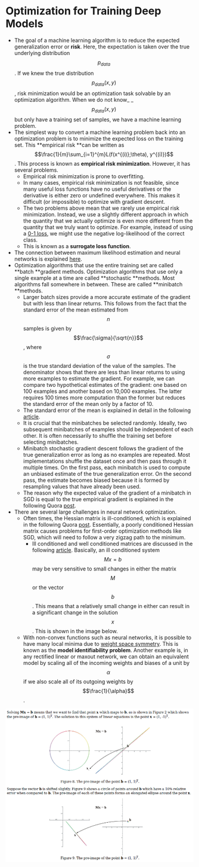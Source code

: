 # Optimization for Training Deep Models

* The goal of a machine learning algorithm is to reduce the expected generalization error or **risk**. Here, the expectation is taken over the true underlying distribution $$p_{data}$$. If we knew the true distribution $$p_{data}(x, y)$$, risk minimization would be an optimization task solvable by an optimization algorithm. When we do not know_ _$$p_{data}(x, y)$$ but only have a training set of samples, we have a machine learning problem.
* The simplest way to convert a machine learning problem back into an optimization problem is to minimize the expected loss on the training set. This **empirical risk **can be written as $$\frac{1}{m}\sum_{i=1}^{m}L(f(x^{(i)};\theta), y^{(i)})$$. This process is known as **empirical risk minimization**. However, it has several problems.
  * Empirical risk minimization is prone to overfitting. 
  * In many cases, empirical risk minimization is not feasible, since many useful loss functions have no useful derivatives or the derivative is either zero or undefined everywhere. This makes it difficult \(or impossible\) to optimize with gradient descent.
  * The two problems above mean that we rarely use empirical risk minimization. Instead, we use a slightly different approach in which the quantity that we actually optimize is even more different from the quantity that we truly want to optimize. For example, instead of using a [0-1 loss](https://stats.stackexchange.com/questions/284028/0-1-loss-function-explanation), we might use the negative log-likelihood of the correct class.
  * This is known as a **surrogate loss function**.
* The connection between maximum likelihood estimation and neural networks is explained [here](https://stats.stackexchange.com/questions/297749/how-meaningful-is-the-connection-between-mle-and-cross-entropy-in-deep-learning).
* Optimization algorithms that use the entire training set are called **batch **gradient methods. Optimization algorithms that use only a single example at a time are called **stochastic **methods. Most algorithms fall somewhere in between. These are called **minibatch **methods.
  * Larger batch sizes provide a more accurate estimate of the gradient but with less than linear returns. This follows from the fact that the standard error of the mean estimated from $$n$$ samples is given by $$\frac{\sigma}{\sqrt{n}}$$, where $$\sigma$$ is the true standard deviation of the value of the samples. The denominator shows that there are less than linear returns to using more examples to estimate the gradient. For example, we can compare two hypothetical estimates of the gradient: one based on 100 examples and another based on 10,000 examples. The latter requires 100 times more computation than the former but reduces the standard error of the mean only by a factor of 10. 
  * The standard error of the mean is explained in detail in the following [article](http://www.biostathandbook.com/standarderror.html).
  * It is crucial that the minibatches be selected randomly. Ideally, two subsequent minibatches of examples should be independent of each other. It is often necessarily to shuffle the training set before selecting minibatches.
  * Minibatch stochastic gradient descent follows the gradient of the true generalization error as long as no examples are repeated. Most implementations shuffle the dataset once and then pass through it multiple times. On the first pass, each minibatch is used to compute an unbiased estimate of the true generalization error. On the second pass, the estimate becomes biased because it is formed by resampling values that have already been used.
  * The reason why the expected value of the gradient of a minibatch in SGD is equal to the true empirical gradient is explained in the following Quora [post](https://www.quora.com/How-does-one-show-that-the-expected-value-of-a-mini-batch-in-SGD-is-equal-to-the-true-empirical-gradient).
* There are several large challenges in neural network optimization.
  * Often times, the Hessian matrix is ill-conditioned, which is explained in the following Quora [post](https://www.quora.com/What-does-it-mean-to-have-a-poorly-conditioned-Hessian-matrix). Essentially, a poorly conditioned Hessian matrix causes problems for first-order optimization methods like SGD, which will need to follow a very zigzag path to the minimum.
    * Ill conditioned and well conditioned matrices are discussed in the following [article](https://ece.uwaterloo.ca/~dwharder/NumericalAnalysis/04LinearAlgebra/illconditioned/). Basically, an ill conditioned system $$Mx = b$$ may be very sensitive to small changes in either the matrix $$M$$ or the vector $$b$$. This means that a relatively small change in either can result in a significant change in the solution $$x$$. This is shown in the image below.
  * With non-convex functions such as neural networks, it is possible to have many local minima due to [weight space symmetry](https://arxiv.org/pdf/1511.01029.pdf). This is known as the **model identifiability problem**. Another example is, in any rectified linear or maxout network, we can obtain an equivalent model by scaling all of the incoming weights and biases of a unit by $$\alpha$$ if we also scale all of its outgoing weights by $$\frac{1}{\alpha}$$.

 ![](/assets/ill_conditioned_matrices.png)



